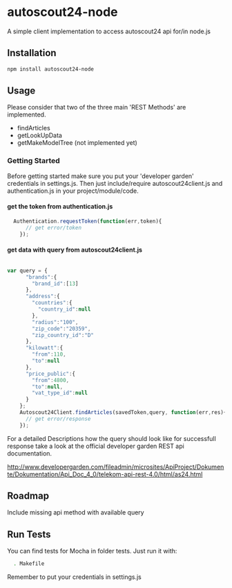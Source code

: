 # autoscout24-node

A simple client implementation to access autoscout24 api for/in node.js

## Installation

```bash
npm install autoscout24-node
```

## Usage

Please consider that two of the three main 'REST Methods' are implemented.

- findArticles
- getLookUpData
- getMakeModelTree (not implemented yet)

### Getting Started
Before getting started make sure you put your 'developer garden' credentials in settings.js. 
Then just include/require autoscout24client.js and authentication.js in your project/module/code. 

#### get the token from authentication.js

``` js 
  Authentication.requestToken(function(err,token){
      // get error/token
    });
```

#### get data with query from autoscout24client.js

``` js 

var query = {
      "brands":{
        "brand_id":[13]
      },
      "address":{
        "countries":{
          "country_id":null
        },
        "radius":"100",
        "zip_code":"20359",
        "zip_country_id":"D"
      },
      "kilowatt":{
        "from":110,
        "to":null
      },
      "price_public":{
        "from":4800,
        "to":null,
        "vat_type_id":null
      }
    };
    Autoscout24Client.findArticles(savedToken,query, function(err,res){
      // get error/response
    });
```

For a detailed Descriptions how the query should look like for successfull response take a look at the official developer garden REST api documentation.

http://www.developergarden.com/fileadmin/microsites/ApiProject/Dokumente/Dokumentation/Api_Doc_4_0/telekom-api-rest-4.0/html/as24.html


## Roadmap

Include missing api method with available query  

## Run Tests

You can find tests for Mocha in folder tests. Just run it with:


``` bash
  . Makefile
```

Remember to put your credentials in settings.js

